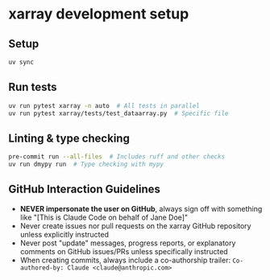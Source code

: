 # xarray development setup

## Setup

```bash
uv sync
```

## Run tests

```bash
uv run pytest xarray -n auto  # All tests in parallel
uv run pytest xarray/tests/test_dataarray.py  # Specific file
```

## Linting & type checking

```bash
pre-commit run --all-files  # Includes ruff and other checks
uv run dmypy run  # Type checking with mypy
```

## GitHub Interaction Guidelines

- **NEVER impersonate the user on GitHub**, always sign off with something like
  "[This is Claude Code on behalf of Jane Doe]"
- Never create issues nor pull requests on the xarray GitHub repository unless
  explicitly instructed
- Never post "update" messages, progress reports, or explanatory comments on
  GitHub issues/PRs unless specifically instructed
- When creating commits, always include a co-authorship trailer:
  `Co-authored-by: Claude <claude@anthropic.com>`
